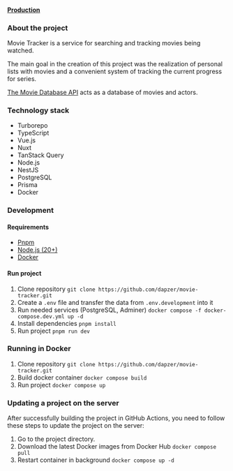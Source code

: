 #### [Production](https://movie-tracker.app)

### About the project

Movie Tracker is a service for searching and tracking movies being watched.

The main goal in the creation of this project was the realization of personal lists with movies and a convenient system of tracking the current progress for series.

[The Movie Database API](https://www.themoviedb.org/documentation/api) acts as a database of movies and actors.

### Technology stack

- Turborepo
- TypeScript
- Vue.js
- Nuxt
- TanStack Query
- Node.js
- NestJS
- PostgreSQL
- Prisma
- Docker

### Development

#### Requirements

- [Pnpm](https://pnpm.io/)
- [Node.js (20+)](https://nodejs.org/en/)
- [Docker](https://docs.docker.com/get-docker/)

#### Run project

1. Clone repository `git clone https://github.com/dapzer/movie-tracker.git`
2. Create a `.env` file and transfer the data from `.env.development` into it
3. Run needed services (PostgreSQL, Adminer) `docker compose -f docker-compose.dev.yml up -d`
4. Install dependencies `pnpm install`
5. Run project `pnpm run dev`

### Running in Docker

1. Clone repository `git clone https://github.com/dapzer/movie-tracker.git`
2. Build docker container `docker compose build`
3. Run project `docker compose up`

### Updating a project on the server

After successfully building the project in GitHub Actions, you need to follow these steps to update the project on the server:

1. Go to the project directory.
2. Download the latest Docker images from Docker Hub `docker compose pull`
3. Restart container in background `docker compose up -d`

